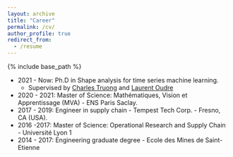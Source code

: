 ```yaml
---
layout: archive
title: "Career"
permalink: /cv/
author_profile: true
redirect_from:
  - /resume
---
```


{% include base_path %}


- 2021 - Now: Ph.D in Shape analysis for time series machine learning.
  - Supervised by [Charles Truong](https://charles.doffy.net) and [Laurent Oudre](http://www.laurentoudre.fr)
- 2020 - 2021: Master of Science: Mathématiques, Vision et Apprentissage (MVA) - ENS Paris Saclay.
- 2017 - 2019: Engineer in supply chain - Tempest Tech Corp. - Fresno, CA (USA).
- 2016 -2017: Master of Science: Operational Research and Supply Chain - Université Lyon 1
- 2014 - 2017: Engineering graduate degree - Ecole des Mines de Saint-Etienne


